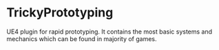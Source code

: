 # TrickyPrototyping
UE4 plugin for rapid prototyping. It contains the most basic systems and mechanics which can be found in majority of games.
